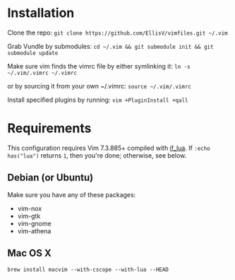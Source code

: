 Installation
============

Clone the repo:
`git clone https://github.com/EllisV/vimfiles.git ~/.vim`

Grab Vundle by submodules:
`cd ~/.vim && git submodule init && git submodule update`

Make sure vim finds the vimrc file by either symlinking it:
`ln -s ~/.vim/.vimrc ~/.vimrc`

or by sourcing it from  your own ~/.vimrc:
`source ~/.vim/.vimrc`

Install specified plugins by running:
`vim +PluginInstall +qall`

Requirements
============

This configuration requires Vim 7.3.885+ compiled with [if\_lua](http://vimdoc.sourceforge.net/htmldoc/if_lua.html).
If `:echo has("lua")` returns `1`, then you're done; otherwise, see below.

## Debian (or Ubuntu)

Make sure you have any of these packages:
* vim-nox
* vim-gtk
* vim-gnome
* vim-athena

## Mac OS X

    brew install macvim --with-cscope --with-lua --HEAD
